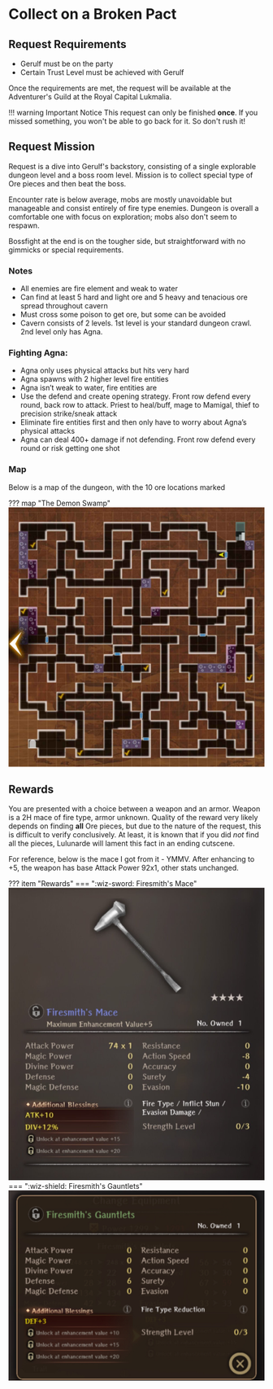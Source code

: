 # Collect on a Broken Pact

## Request Requirements

* Gerulf must be on the party
* Certain Trust Level must be achieved with Gerulf

Once the requirements are met, the request will be available at the
Adventurer's Guild at the Royal Capital Lukmalia.

!!! warning Important Notice
    This request can only be finished **once**. If you missed something, you
    won't be able to go back for it. So don't rush it!

## Request Mission

Request is a dive into Gerulf's backstory, consisting of a single explorable
dungeon level and a boss room level. Mission is to collect special type of Ore
pieces and then beat the boss.

Encounter rate is below average, mobs are mostly unavoidable but manageable and
consist entirely of fire type enemies. Dungeon is overall a comfortable one
with focus on exploration; mobs also don't seem to respawn.

Bossfight at the end is on the tougher side, but straightforward with no
gimmicks or special requirements.

### Notes
- All enemies are fire element and weak to water
- Can find at least 5 hard and light ore and 5 heavy and tenacious ore spread throughout cavern 
- Must cross some poison to get ore, but some can be avoided 
- Cavern consists of 2 levels. 1st level is your standard dungeon crawl. 2nd level only has Agna. 

### Fighting Agna:
- Agna only uses physical attacks but hits very hard
- Agna spawns with 2 higher level fire entities
- Agna isn’t weak to water, fire entities are
- Use the defend and create opening strategy. Front row defend every round, back row to attack. Priest to heal/buff, mage to Mamigal, thief to precision strike/sneak attack 
- Eliminate fire entities first and then only have to worry about Agna’s physical attacks 
- Agna can deal 400+ damage if not defending. Front row defend every round or risk getting one shot

### Map

Below is a map of the dungeon, with the 10 ore locations marked

??? map "The Demon Swamp"
    ![](img/demon-swamp-ore-locations.jpg)

## Rewards

You are presented with a choice between a weapon and an armor. Weapon is a 2H
mace of fire type, armor unknown. Quality of the reward very likely depends on
finding **all** Ore pieces, but due to the nature of the request, this is
difficult to verify conclusively. At least, it is known that if you did *not*
find all the pieces, Lulunarde will lament this fact in an ending cutscene.

For reference, below is the mace I got from it - YMMV. After enhancing to +5,
the weapon has base Attack Power 92x1, other stats unchanged.

??? item "Rewards"
    === ":wiz-sword:  Firesmith's Mace"
        ![](img/mace.png)
    === ":wiz-shield:  Firesmith's Gauntlets"
        ![](img/firesmiths-gauntlets.png)
